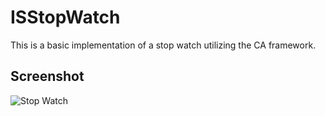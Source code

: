 # ISStopWatch

This is a basic implementation of a stop watch utilizing the CA framework.

## Screenshot
![Stop Watch](../images/ISStopWatch.png)
